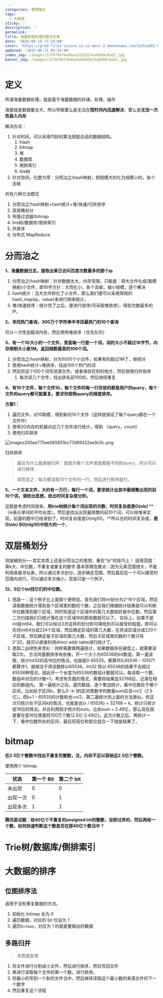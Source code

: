 ```yaml
---
categories: 整理输出
tags:
  - 大数据
sticky: ''
description: ''
permalink: ''
title: 海量数据处理的解决方案
date: '2025-09-14 17:39:00'
cover: 'https://prod-files-secure.s3.us-west-2.amazonaws.com/143cad91-961b-48b0-82dc-78fbb6eb5abe/35620466-cd97-478c-91e2-d93be9e36b61/wallhaven-we2ogq.jpg?X-Amz-Algorithm=AWS4-HMAC-SHA256&X-Amz-Content-Sha256=UNSIGNED-PAYLOAD&X-Amz-Credential=ASIAZI2LB466SVGDGEWD%2F20250919%2Fus-west-2%2Fs3%2Faws4_request&X-Amz-Date=20250919T020148Z&X-Amz-Expires=3600&X-Amz-Security-Token=IQoJb3JpZ2luX2VjEE8aCXVzLXdlc3QtMiJGMEQCICWOqKNj2tvf8tkrn8RpP3oxyqGEddsbdFqCjkgMTEgBAiA%2FPVw%2BFCX9ReERd88ACppK7lUI4slhvYOmDpmc2n9muyqIBAjI%2F%2F%2F%2F%2F%2F%2F%2F%2F%2F8BEAAaDDYzNzQyMzE4MzgwNSIM1orxCkR8XnFoUmusKtwD7wI05W1b36lSuoIwlz3yD9vICVXsmtZFzSe0wPH4aQGg2bUnKwvCOKi%2Fl61z979%2FFak250X0ea1Njvml7TgCDhsmNZq4jSQnKchOU88K0icAem%2Fs7kZbIYkpdHJWFhLRdLtOUU5Qulc6SLY%2B3fl3KjG02zuTDwn2khRgH1KajiCTr%2BK4Q3uwe4%2FSutHn8VQcaI37UjVk4UXrCG9mrGKxDUue0hqK3LvfxwFSTxnBORwjHe%2B%2BZ%2BJpI3I7%2FrOJI1fmEcWAorlWl8dVygGJ6nlmdIxoNUY576LN0BeItC0o1stgdNOyO23XUFoYaYaHF%2BO85NnROrpzIMlUgM7%2FRd2qFdqnJX0uEhfWo%2BxLW32RBx%2Bwn%2F6rheGmgVP4MGLDX1jC3ysPapwUFrx3J8uSgCyP5fNkbkdxfP5kSQSBUqH0nM1wYQ%2BvgpO%2Fp3i8wq4YzvyN8PgWizQvtZ51sin%2FJ8b1y3c%2FslGRvHQp7WGGDI1g2LNp7UuoKIMKSpMYD19tlmadewQ5NvsEr%2FjyOYyHa%2FbwB7nmLW%2BLJTi5zXxV%2BTywDvyLgj%2BM3VDAF3c3xLdRvALlNWhNEshDUMQki3wJRFuR%2FdJH6N0IFyMgmAv%2F8998lb7CwyxUH7de7HTe0vIw8qSyxgY6pgG%2FcP4C5geOdrNMDQZaz7%2ByXrjXDe7purF%2FCar3kN00JfOrhIGK%2FDzfLEQL2nkmTwNYwKr9vBoCQXFfQneNkEW6FhSqqh7qYHmXd4PXGmuTT8MSjg3COcQ9FSHANirsfHRMV3kHQQJp%2FA0AREJ%2Fq9sviAcMjRFY40G558%2ByC5W7ekRcHlqIKjg4wHm%2BQfTWv9ZXA%2Ft4vqlkQBkXW%2F8PZcgUcx%2F6vjQz&X-Amz-Signature=305984df0911c563f76862ab11cf00d296df1e897c953af93c042734b006d875&X-Amz-SignedHeaders=host&x-amz-checksum-mode=ENABLED&x-id=GetObject'
updated: '2025-09-15 09:54:00'
index_img: /images/31f078bf4e9eae2d162b7ea8d99c6ad1.jpg
banner_img: /images/31f078bf4e9eae2d162b7ea8d99c6ad1.jpg
---
```


# 定义


所谓海量数据处理，就是基于海量数据的存储，处理，操作


海量就是数据量太大，所以导致要么是无法在**短时间内迅速解决**，要么是**无法一次性装入内存**


解决办法：

1. 针对时间，可以采用巧妙的算法搭配合适的数据结构。
    1. Hash
    2. bitmap
    3. 堆
    4. 数据库
    5. 倒排索引
    6. tire树
2. 针对空间，化整为零：分而治之/hash映射，把规模大的化为规模小的，各个击破

共有六种方法模式

1. 分而治之/hash映射+hash统计+堆/快速/归并排序
2. 双层桶划分
3. 布隆过滤器/bitmap
4. tire树/数据库/倒排索引
5. 外排序
6. 分布式 MapReduce

# 分而治之


**1、海量数据日志，提取出某日访问百度次数最多的那个ip**

1. 分而治之/hash映射：针对数据太大，内存受限，只能是：把大文件化成(取模映射)小文件，即16字方针：大而化小，各个击破，缩小规模，逐个解决
2. hash统计：当大文件转化了小文件，那么我们便可以采用常规的hash_map(ip，value)来进行频率统计。
3. 堆/快速排序：统计完了之后，便进行排序(可采取堆排序)，得到次数最多的IP。

**2、寻找热门查询，300万个字符串中寻找最热门的10个查询**


可以一次性加载进内存，然后使用堆排序（优先队列）


**3、有一个1G大小的一个文件，里面每一行是一个词，词的大小不超过16字节，内存限制大小是1M。返回频数最高的100个词。**

1. 分而治之/hash映射，分为5000个小文件，如果有的超过1M了，继续分
2. 使用hash统计+堆排序，找出100个热门的词
3. 然后将这个100个词写进源文件，或者保存在别的地方，然后使用归并排序
    1. 每次读几个文件，找出排名前100的，然后继续重复

**4、有10个文件，每个文件1G，每个文件的每一行存放的都是用户的query，每个文件的query都可能重复。要求你按照query的频度排序。**


**方案1：**

1. 遍历文件，对10取模，得到新的10个文件（这样就保证了每个query都在一个文件中）
2. 使用2G内存的机器对这几个文件进行统计，得到 （query，count）
3. 使用归并排序

![images200ae775ee085851bc77d89322ae9c0c.png](/images/da483568b5edc3e040f194209f0726b1.png)


归并排序

> 最后为什么能直接归并：是因为每个文件里面都是不同的query，所以可以进行排序
>
> 简而言之：每次都读取10个文件的一行，然后进行排序就行。
>
>

**5、一个文本文件，大约有一万行，每行一个词，要求统计出其中最频繁出现的前10个词，请给出思想，给出时间复杂度分析。**


这题是考虑时间效率。**用trie树统计每个词出现的次数**，**时间复杂度是O(n**_**le)**_ **（le表示单词的平均长度）。然后是找出出现最频繁的前10个词，可以用堆来实现，前面的题中已经讲到了，时间复杂度是O(nlg10)。**所以总的时间复杂度，**是O(n**_**le)与O(n**_**lg10)中较大的一个**。


# 双层桶划分


双层桶划分—-其实本质上还是分而治之的思想，重在“分”的技巧上！ 适用范围：第k大，中位数，不重复或重复的数字 基本原理及要点：因为元素范围很大，不能利用直接寻址表，所以通过多次划分，逐步确定范围，然后最后在一个可以接受的范围内进行。可以通过多次缩小，双层只是一个例子。


**12、5亿个int找它们的中位数。**

1. 思路一：这个例子比上面那个更明显。首先我们将int划分为2^16个区域，然后读取数据统计落到各个区域里的数的个数，之后我们根据统计结果就可以判断中位数落到那个区域，同时知道这个区域中的第几大数刚好是中位数。然后第二次扫描我们只统计落在这个区域中的那些数就可以了。 实际上，如果不是int是int64，我们可以经过3次这样的划分即可降低到可以接受的程度。即可以先将int64分成224个区域，然后确定区域的第几大数，在将该区域分成220个子区域，然后确定是子区域的第几大数，然后子区域里的数的个数只有2^20，就可以直接利用direct addr table进行统计了。
2. 思路二@绿色夹克衫：同样需要做两遍统计，如果数据存在硬盘上，就需要读取2次。 方法同基数排序有些像，开一个大小为65536的Int数组，第一遍读取，统计Int32的高16位的情况，也就是0-65535，都算作0,65536 – 131071都算作1。就相当于用该数除以65536。Int32 除以 65536的结果不会超过65536种情况，因此开一个长度为65536的数组计数就可以。每读取一个数，数组中对应的计数+1，考虑有负数的情况，需要将结果加32768后，记录在相应的数组内。 第一遍统计之后，遍历数组，逐个累加统计，看中位数处于哪个区间，比如处于区间k，那么0- k-1的区间里数字的数量sum应该<n/2（2.5亿）。而k+1 – 65535的计数和也<n/2，第二遍统计同上面的方法类似，但这次只统计处于区间k的情况，也就是说(x / 65536) + 32768 = k。统计只统计低16位的情况。并且利用刚才统计的sum，比如sum = 2.49亿，那么现在就是要在低16位里面找100万个数(2.5亿-2.49亿)。这次计数之后，再统计一下，看中位数所处的区间，最后将高位和低位组合一下就是结果了。

# bitmap


**在2.5亿个整数中找出不重复的整数，注，内存不足以容纳这2.5亿个整数。**


使用两个 bitmap


| **状态** | **第一个 Bit** | **第二个 bit** |
| ------ | ----------- | ----------- |
| 未出现    | 0           | 0           |
| 出现一次   | 0           | 1           |
| 出现多次   | 1           | 1           |


**腾讯面试题：给40亿个不重复的unsigned int的整数，没排过序的，然后再给一个数，如何快速判断这个数是否在那40亿个数当中？**


# Trie树/数据库/倒排索引


# 大数据的排序


## 位图排序法


适用于没有重复数据的方法。

1. 初始化 bitmap 全为 0
2. 遍历数据，对应的 bit 位设为 1
3. 遍历`bitmap`，对应为 1 的就是要输出的数据

## 多路归并

> 本质就是堆
1. 将文件进行分割成小文件，然后进行排序，然后写回文件
2. 再进行读取每个文件的第一个数，进行排序。
3. 将最小的写到一个新的文件当中，然后继续读取这个最小数的来源文件的下一个数字
4. 然后重复这个流程
